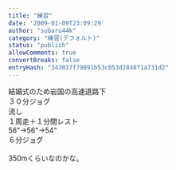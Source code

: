 ```yaml
---
title: "練習"
date: '2009-01-09T23:09:29'
author: "subaru44k"
category: "練習(デフォルト)"
status: "publish"
allowComments: true
convertBreaks: false
entryHash: "343037f79091b53c053d2848f1a731d2"
---
```

結婚式のため岩国の高速道路下<br>
３０分ジョグ<br>
流し<br>
１周走＋１分間レスト<br>
56"→56"→54"<br>
６分ジョグ<br>
<br>
350mくらいなのかな。
